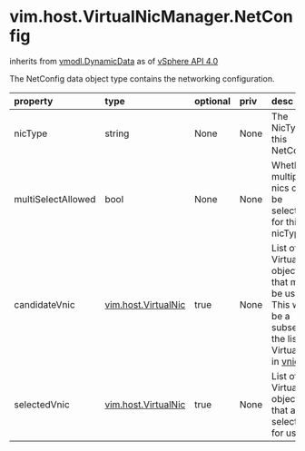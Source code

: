 vim.host.VirtualNicManager.NetConfig
====================================
inherits from [vmodl.DynamicData](docs/vmodl.DynamicData.md)
as of [vSphere API 4.0](vim.version.md#vim.version.version5)


The NetConfig data object type contains the networking   configuration.

| property | type | optional | priv | desc |
|:---------|:-----|:---------|:-----|:-----|
| nicType | string | None | None | The NicType of this NetConfig. |
| multiSelectAllowed | bool | None | None | Whether multiple nics can be selected for this nicType. |
| candidateVnic | [vim.host.VirtualNic](vim.host.VirtualNic.md "vim.host.VirtualNic") | true | None | List of VirtualNic objects that may be used.   This will be a subset of the list of VirtualNics in   <a href="vim.host.NetworkInfo.md#vnic">vnic</a>. |
| selectedVnic | [vim.host.VirtualNic](vim.host.VirtualNic.md "vim.host.VirtualNic") | true | None | List of VirtualNic objects that are selected for use. |


